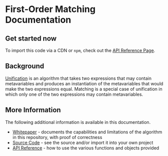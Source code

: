 
# First-Order Matching Documentation

## Get started now

To import this code via a CDN or `npm`, check out the [API Reference
Page](api-reference.md).

## Background

[Unification](https://en.wikipedia.org/wiki/Unification_(computer_science))
is an algorithm that takes two expressions that may contain metavariables
and produces an instantiation of the metavariables that would make the two
expressions equal.  Matching is a special case of unification in which only
one of the two expressions may contain metavariables.

## More Information

The following additional information is available in this documentation.

 * [Whitepaper](https://github.com/lurchmath/first-order-matching/blob/master/paper/first-order-matching-in-detail.pdf) - documents the capabilities and limitations of the algorithm in this repository, with proof of correctness
 * [Source Code](source-code.md) - see the source and/or import it into your
   own project
 * [API Reference](api-reference.md) - how to use the various functions and
   objects provided
